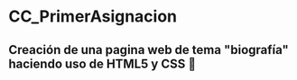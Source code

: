 # CC_PrimerAsignacion
 
## Creación de una pagina web de tema "biografía" haciendo uso de HTML5 y CSS :page_with_curl:
